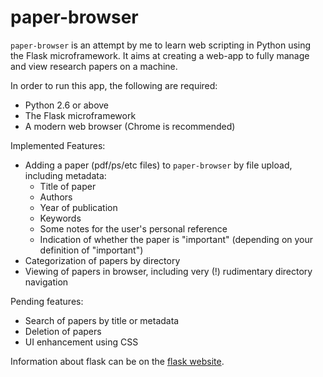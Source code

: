 paper-browser
=============

`paper-browser` is an attempt by me to learn web scripting in Python using the Flask microframework. It aims at creating a web-app to fully manage and view research papers on a machine.

In order to run this app, the following are required:
* Python 2.6 or above
* The Flask microframework
* A modern web browser (Chrome is recommended)

Implemented Features:
* Adding a paper (pdf/ps/etc files) to `paper-browser` by file upload, including metadata:
  * Title of paper
  * Authors
  * Year of publication
  * Keywords
  * Some notes for the user's personal reference
  * Indication of whether the paper is "important" (depending on your definition of "important")
* Categorization of papers by directory
* Viewing of papers in browser, including very (!) rudimentary directory navigation

Pending features:
* Search of papers by title or metadata
* Deletion of papers
* UI enhancement using CSS

Information about flask can be on the [flask website](http://flask.pocoo.org/).
